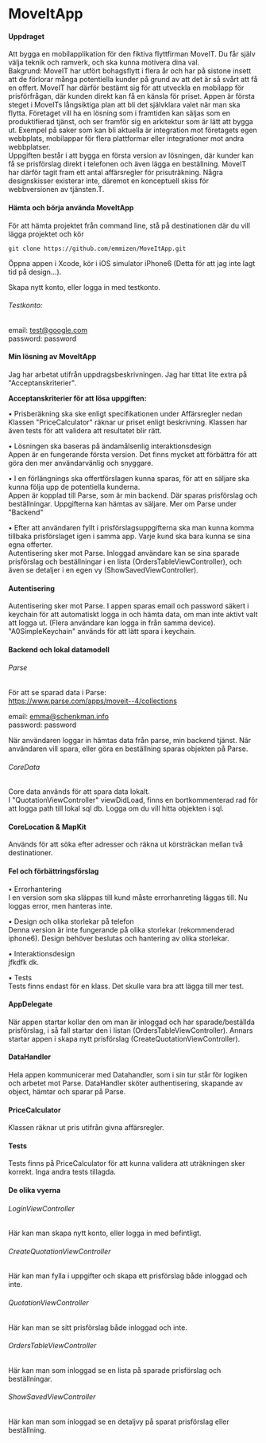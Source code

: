 # MoveItApp

#### Uppdraget  
  Att bygga en mobilapplikation för den fiktiva flyttfirman MoveIT. Du får själv välja teknik och ramverk, och ska kunna motivera dina val.  
  Bakgrund: MoveIT har utfört bohagsflytt i flera år och har på sistone insett att de förlorar många potentiella kunder på grund av att det är så svårt att få en offert. MoveIT har därför bestämt sig för att utveckla en mobilapp för prisförfrågan, där kunden direkt kan få en känsla för priset.
Appen är första steget i MoveITs långsiktiga plan att bli det självklara valet när man ska flytta. Företaget vill ha en lösning som i framtiden kan säljas som en produktifierad tjänst, och ser framför sig en arkitektur som är lätt att bygga ut. Exempel på saker som kan bli aktuella är integration mot företagets egen webbplats, mobilappar för flera plattformar eller integrationer mot andra webbplatser.  
Uppgiften består i att bygga en första version av lösningen, där kunder kan få se prisförslag direkt i telefonen och även lägga en beställning. MoveIT har därför tagit fram ett antal affärsregler för prisuträkning. Några designskisser existerar inte, däremot en konceptuell skiss för webbversionen av tjänsten.T.

#### Hämta och börja använda MoveItApp

För att hämta projektet från command line, stå på destinationen där du vill lägga projektet och kör 

    git clone https://github.com/emmizen/MoveItApp.git

Öppna appen i Xcode, kör i iOS simulator iPhone6 (Detta för att jag inte lagt tid på design...).

Skapa nytt konto, eller logga in med testkonto.

###### Testkonto:

email: test@google.com  
 password: password

#### Min lösning av MoveItApp

Jag har arbetat utifrån uppdragsbeskrivningen. Jag har tittat lite extra på "Acceptanskriterier".

**Acceptanskriterier för att lösa uppgiften:**

• Prisberäkning ska ske enligt specifikationen under Affärsregler nedan  
Klassen "PriceCalculator" räknar ur priset enligt beskrivning. Klassen har även tests för att validera att resultatet blir rätt.

• Lösningen ska baseras på ändamålsenlig interaktionsdesign  
Appen är en fungerande första version. Det finns mycket att förbättra för att göra den mer användarvänlig och snyggare.

• I en förlängnings ska offertförslagen kunna sparas, för att en säljare ska kunna följa upp de potentiella kunderna.  
Appen är kopplad till Parse, som är min backend. Där sparas prisförslag och beställningar. Uppgifterna kan hämtas av säljare. Mer om Parse under "Backend"

• Efter att användaren fyllt i prisförslagsuppgifterna ska man kunna komma tillbaka prisförslaget igen i samma app. Varje kund ska bara kunna se sina egna offerter.  
Autentisering sker mot Parse. Inloggad användare kan se sina sparade prisförslag och beställningar i en lista (OrdersTableViewController), och även se detaljer i en egen vy (ShowSavedViewController).

#### Autentisering

Autentisering sker mot Parse. I appen sparas email och password säkert i keychain för att automatiskt logga in och hämta data, om man inte aktivt valt att logga ut. (Flera användare kan logga in från samma device).
 "A0SimpleKeychain" används för att lätt spara i keychain.

#### Backend och lokal datamodell

###### Parse  
För att se sparad data i Parse:  
https://www.parse.com/apps/moveit--4/collections
 
email: emma@schenkman.info  
 password: password
 
När användaren loggar in hämtas data från parse, min backend tjänst. När användaren vill spara, eller göra en beställning sparas objekten på Parse.

###### CoreData  
Core data används för att spara data lokalt.  
I "QuotationViewController" viewDidLoad, finns en bortkommenterad rad för att logga path till lokal sql db. Logga om du vill hitta objekten i sql.

#### CoreLocation & MapKit

Används för att söka efter adresser och räkna ut körsträckan mellan två destinationer.

#### Fel och förbättringsförslag

• Errorhantering  
I en version som ska släppas till kund måste errorhanreting läggas till. Nu loggas error, men hanteras inte.

• Design och olika storlekar på telefon  
Denna version är inte fungerande på olika storlekar (rekommenderad iphone6). Design behöver beslutas och hantering av olika storlekar.

• Interaktionsdesign  
jfkdfk dk.

• Tests    
Tests finns endast för en klass. Det skulle vara bra att lägga till mer test.

#### AppDelegate

När appen startar kollar den om man är inloggad och har sparade/beställda prisförslag, i så fall startar den i listan (OrdersTableViewController). Annars startar appen i skapa nytt prisförslag (CreateQuotationViewController).

#### DataHandler

Hela appen kommunicerar med Datahandler, som i sin tur står för logiken och arbetet mot Parse. 
 DataHandler sköter authentisering, skapande av object, hämtar och sparar på Parse.

#### PriceCalculator

Klassen räknar ut pris utifrån givna affärsregler.

#### Tests

Tests finns på PriceCalculator för att kunna validera att uträkningen sker korrekt. Inga andra tests tillagda.

#### De olika vyerna

###### LoginViewController
 Här kan man skapa nytt konto, eller logga in med befintligt.

###### CreateQuotationViewController
 Här kan man fylla i uppgifter och skapa ett prisförslag både inloggad och inte.

###### QuotationViewController
 Här kan man se sitt prisförslag både inloggad och inte.

###### OrdersTableViewController
 Här kan man som inloggad se en lista på sparade prisförslag och beställningar.

###### ShowSavedViewController
 Här kan man som inloggad se en detaljvy på sparat prisförslag eller beställning.

